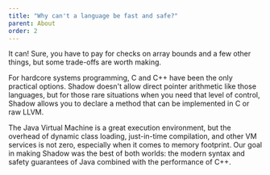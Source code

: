 ```yaml
---
title: "Why can't a language be fast and safe?"
parent: About
order: 2
---
```


It can!  Sure, you have to pay for checks on array bounds and a few other things, but some trade-offs are worth making.

For hardcore systems programming, C and C++ have been the only practical options. Shadow doesn't allow direct pointer arithmetic like those languages, but for those rare situations when you need that level of control, Shadow allows you to declare a method that can be implemented in C or raw LLVM.

The Java Virtual Machine is a great execution environment, but the overhead of dynamic class loading, just-in-time compilation, and other VM services is not zero, especially when it comes to memory footprint.  Our goal in making Shadow was the best of both worlds: the modern syntax and safety guarantees of Java combined with the performance of C++.